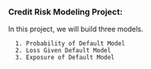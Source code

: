 ### Credit Risk Modeling Project:
In this project, we will build three models.

      1. Probability of Default Model
      2. Loss Given Default Model
      3. Exposure of Default Model
